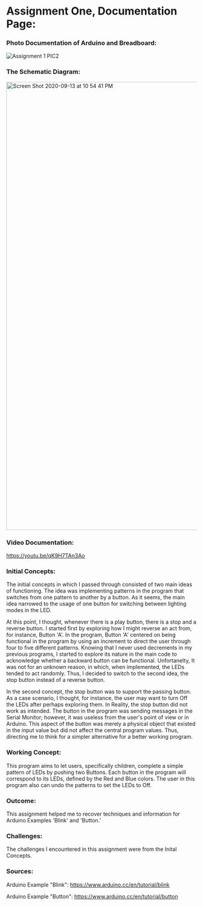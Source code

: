 # Assignment One, Documentation Page:

### Photo Documentation of Arduino and Breadboard:

![Assignment 1 PIC2](https://user-images.githubusercontent.com/60816393/93029215-a1183900-f62a-11ea-9aae-2e500fb228f4.jpeg)

### The Schematic Diagram:

<img width="1183" alt="Screen Shot 2020-09-13 at 10 54 41 PM" src="https://user-images.githubusercontent.com/60816393/93026055-31974f00-f614-11ea-94b3-636aa2f637d7.png">

### Video Documentation:

https://youtu.be/qK9H7TAn3Ao

### Initial Concepts:

The initial concepts in which I passed through consisted of two main ideas of functioning. The idea was implementing patterns in the program that switches from one pattern to another by a button. As it seems, the main idea narrowed to the usage of one button for switching between lighting modes in the LED. 

At this point, I thought, whenever there is a play button, there is a stop and a reverse button. I started first by exploring how I might reverse an act from, for instance, Button 'A'. In the program, Button 'A' centered on being functional in the program by using an increment to direct the user through four to five different patterns. Knowing that I never used decrements in my previous programs, I started to explore its nature in the main code to acknowledge whether a backward button can be functional. Unfortanelty, It was not for an unknown reason, in which, when implemented, the LEDs tended to act randomly. Thus, I decided to switch to the second idea, the stop button instead of a reverse button.

In the second concept, the stop button was to support the passing button. As a case scenario, I thought, for instance, the user may want to turn Off the LEDs after perhaps exploring them. In Reality, the stop button did not work as intended. The button in the program was sending messages in the Serial Monitor; however, it was useless from the user's point of view or in Arduino. This aspect of the button was merely a physical object that existed in the input value but did not affect the central program values. Thus, directing me to think for a simpler alternative for a better working program.

### Working Concept:

This program aims to let users, specifically children, complete a simple pattern of LEDs by pushing two Buttons. Each button in the program will correspond to its LEDs, defined by the Red and Blue colors. The user in this program also can undo the patterns to set the LEDs to Off.
### Outcome:

This assignment helped me to recover techniques and information for Arduino Examples 'Blink' and 'Button.'

### Challenges:

The challenges I encountered in this assignment were from the Inital Concepts.

### Sources:

Arduino Example "Blink":
https://www.arduino.cc/en/tutorial/blink

Arduino Example "Button":
https://www.arduino.cc/en/tutorial/button
